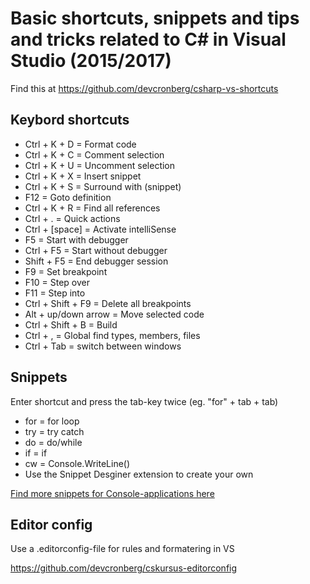 # Basic shortcuts, snippets and tips and tricks related to C# in Visual Studio (2015/2017)

Find this at https://github.com/devcronberg/csharp-vs-shortcuts

## Keybord shortcuts
* Ctrl + K + D = Format code
* Ctrl + K + C = Comment selection
* Ctrl + K + U = Uncomment selection
* Ctrl + K + X = Insert snippet
* Ctrl + K + S = Surround with (snippet)
* F12 = Goto definition
* Ctrl + K + R = Find all references
* Ctrl + . = Quick actions
* Ctrl + [space] = Activate intelliSense 
* F5 = Start with debugger
* Ctrl + F5 = Start without debugger
* Shift + F5 = End debugger session
* F9 = Set breakpoint
* F10 = Step over
* F11 = Step into
* Ctrl + Shift + F9 = Delete all breakpoints
* Alt + up/down arrow = Move selected code
* Ctrl + Shift + B = Build
* Ctrl + , = Global find types, members, files
* Ctrl + Tab = switch between windows

## Snippets 
Enter shortcut and press the tab-key twice (eg. "for" + tab + tab)

* for = for loop
* try = try catch
* do = do/while
* if = if
* cw = Console.WriteLine()
* Use the Snippet Desginer extension to create your own

[Find more snippets for Console-applications here](https://github.com/devcronberg/csharp-snippets)

## Editor config

Use a .editorconfig-file for rules and formatering in VS

https://github.com/devcronberg/cskursus-editorconfig



